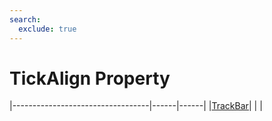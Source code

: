 ```yaml
---
search:
  exclude: true
---
```


<h1 class="heading"><span class="name">TickAlign Property</span></h1>

|----------------------------------|------|------|
|[TrackBar](../objects/trackbar.md)|&nbsp;|&nbsp;|
